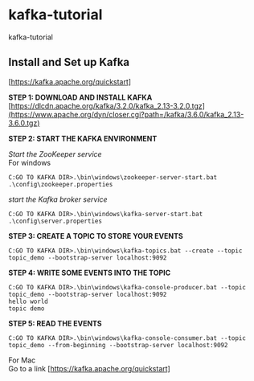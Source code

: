 # kafka-tutorial
kafka-tutorial   
      
## **Install and Set up Kafka**
[https://kafka.apache.org/quickstart]

**STEP 1: DOWNLOAD AND INSTALL KAFKA**
[https://dlcdn.apache.org/kafka/3.2.0/kafka_2.13-3.2.0.tgz](https://www.apache.org/dyn/closer.cgi?path=/kafka/3.6.0/kafka_2.13-3.6.0.tgz)   

**STEP 2: START THE KAFKA ENVIRONMENT**      
   
*Start the ZooKeeper service*   
For windows

```
C:GO TO KAFKA DIR>.\bin\windows\zookeeper-server-start.bat .\config\zookeeper.properties
```
*start the Kafka broker service*   
```
C:GO TO KAFKA DIR>.\bin\windows\kafka-server-start.bat .\config\server.properties
```
**STEP 3: CREATE A TOPIC TO STORE YOUR EVENTS** 
```
C:GO TO KAFKA DIR>.\bin\windows\kafka-topics.bat --create --topic topic_demo --bootstrap-server localhost:9092
```
**STEP 4: WRITE SOME EVENTS INTO THE TOPIC**
```
C:GO TO KAFKA DIR>.\bin\windows\kafka-console-producer.bat --topic topic_demo --bootstrap-server localhost:9092
hello world
topic demo
```
**STEP 5:  READ THE EVENTS**
```
C:GO TO KAFKA DIR>.\bin\windows\kafka-console-consumer.bat --topic topic_demo --from-beginning --bootstrap-server localhost:9092
```
For Mac   
Go to a link 
[https://kafka.apache.org/quickstart]
